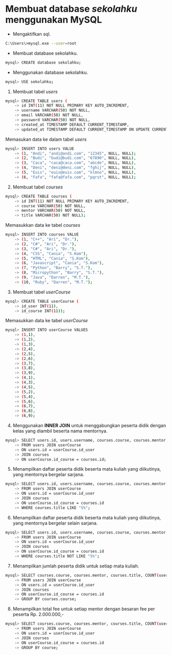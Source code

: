 # Membuat database *sekolahku* menggunakan MySQL

- Mengaktifkan sql.
```bash
C:\Users\>mysql.exe --user=root
```

- Membuat database sekolahku.
```bash
mysql> CREATE database sekolahku;
```

- Menggunakan database sekolahku.
```bash
mysql> USE sekolahku;
```

1. Membuat tabel _users_
```bash
mysql> CREATE TABLE users (
    -> id INT(11) NOT NULL PRIMARY KEY AUTO_INCREMENT,
    -> username VARCHAR(50) NOT NULL,
    -> email VARCHAR(50) NOT NULL,
    -> password VARCHAR(50) NOT NULL,
    -> created_at TIMESTAMP DEFAULT CURRENT_TIMESTAMP,
    -> updated_at TIMESTAMP DEFAULT CURRENT_TIMESTAMP ON UPDATE CURRENT_TIMESTAMP);
```

   Memasukan data ke dalam tabel _users_
```bash
mysql> INSERT INTO users VALUE
    -> (1, "Andi", "andi@andi.com", "12345", NULL, NULL);
    -> (2, "Budi", "budi@budi.com", "67890", NULL, NULL),
    -> (3, "Caca", "caca@caca.com", "abcde", NULL, NULL),
    -> (4, "Deni", "deni@deni.com", "fghij", NULL, NULL),
    -> (5, "Euis", "euis@euis.com", "klmno", NULL, NULL),
    -> (6, "Fafa", "fafa@fafa.com", "pqrst", NULL, NULL);
```

2. Membuat tabel _courses_
```bash
mysql> CREATE TABLE courses (
    -> id INT(11) NOT NULL PRIMARY KEY AUTO_INCREMENT,
    -> course VARCHAR(50) NOT NULL,
    -> mentor VARCHAR(50) NOT NULL,
    -> title VARCHAR(50) NOT NULL);
```

  Memasukkan data ke tabel _courses_
```bash
mysql> INSERT INTO courses VALUE
    -> (1, "C++", "Ari", "Dr."),
    -> (2, "C#", "Ari", "Dr."),
    -> (3, "C#", "Ari", "Dr."),
    -> (4, "CSS", "Cania", "S.Kom"),
    -> (5, "HTML", "Cania", "S.Kom"),
    -> (6, "Javascript", "Cania", "S.Kom"),
    -> (7, "Python", "Barry", "S.T."),
    -> (8, "Micropython", "Barry", "S.T."),
    -> (9, "Java", "Darren", "M.T."),
    -> (10, "Ruby", "Darren", "M.T.");
```

3. Membuat tabel _userCourse_
```bash
mysql> CREATE TABLE userCourse (
    -> id_user INT(11),
    -> id_course INT(11));
```

   Memasukkan data ke tabel _userCourse_
```bash
mysql> INSERT INTO userCourse VALUES
    -> (1,1),
    -> (1,2),
    -> (1,3),
    -> (2,4),
    -> (2,5),
    -> (2,6),
    -> (3,7),
    -> (3,8),
    -> (3,9),
    -> (4,1),
    -> (4,3),
    -> (4,5),
    -> (5,2),
    -> (5,4),
    -> (5,6),
    -> (6,7),
    -> (6,8),
    -> (6,9);
```

4. Menggunakan __INNER JOIN__ untuk menggabungkan peserta didik dengan kelas yang diambil beserta nama mentornya.
```bash
mysql> SELECT users.id, users.username, courses.course, courses.mentor, courses.title
    -> FROM users JOIN userCourse
    -> ON users.id = userCourse.id_user
    -> JOIN courses
    -> ON userCourse.id_course = courses.id;
```

5. Menampilkan daftar peserta didik beserta mata kuliah yang diikutinya, yang mentornya bergelar sarjana.
```bash
mysql> SELECT users.id, users.username, courses.course, courses.mentor, courses.title
    -> FROM users JOIN userCourse
    -> ON users.id = userCourse.id_user
    -> JOIN courses
    -> ON userCourse.id_course = courses.id
    -> WHERE courses.title LIKE "S%";
```

6. Menampilkan daftar peserta didik beserta mata kuliah yang diikutinya, yang mentornya bergelar selain sarjana.
```bash
mysql> SELECT users.id, users.username, courses.course, courses.mentor, courses.title
    -> FROM users JOIN userCourse
    -> ON users.id = userCourse.id_user
    -> JOIN courses
    -> ON userCourse.id_course = courses.id
    -> WHERE courses.title NOT LIKE "S%";
```

7. Menampilkan jumlah peserta didik untuk setiap mata kuliah.
```bash
mysql> SELECT courses.course, courses.mentor, courses.title, COUNT(users.username) AS jumlah_peserta
    -> FROM users JOIN userCourse
    -> ON users.id = userCourse.id_user
    -> JOIN courses
    -> ON userCourse.id_course = courses.id
    -> GROUP BY courses.course;
```

8. Menampilkan total fee untuk setiap mentor dengan besaran fee per peserta Rp. 2.000.000,-
```bash
mysql> SELECT courses.course, courses.mentor, courses.title, COUNT(users.username)*2000000 AS jumlah_peserta
    -> FROM users JOIN userCourse
    -> ON users.id = userCourse.id_user
    -> JOIN courses
    -> ON userCourse.id_course = courses.id
    -> GROUP BY course;
```
